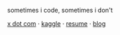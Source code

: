 sometimes i code,  sometimes i don't

[x dot com](https://x.com/CllTheCoder) ⋅ [kaggle](https://www.kaggle.com/carloscll) ⋅ [resume]([https://drive.google.com/file/d/1NKPD06HvXJD4xuCRSxOVXc62XiLO9JeG/view?usp=sharing](https://drive.google.com/file/d/1rOAT7LlJDYMnf0Beh9Xpa7VKlH0ivbT_/view?usp=sharing)) ⋅ [blog](https://cllspy.github.io/CllTorch-Blog/) 
